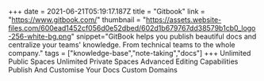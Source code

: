+++
date = 2021-06-21T05:19:17.187Z
title = "Gitbook"
link = "https://www.gitbook.com/"
thumbnail = "https://assets.website-files.com/600ead1452cf056d0e52dbed/602d1b679767dd38579b1cb0_logo-256-white-bg.png"
snippet="GitBook helps you publish beautiful docs and centralize your teams' knowledge. From technical teams to the whole company."
tags = ["knowledge-base","note-taking","docs"]
+++
Unlimited Public Spaces
Unlimited Private Spaces
Advanced Editing Capabilities
Publish And Customise Your Docs
Custom Domains